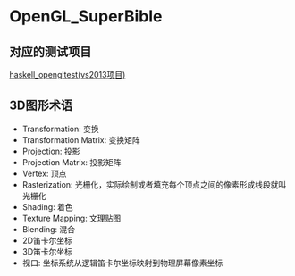 # OpenGL_SuperBible

## 对应的测试项目
  [haskell_opengltest(vs2013项目)](https://github.com/haskellcg/CPlusPlus_Projects/tree/master/haskell_opengltest)

## 3D图形术语
  * Transformation: 变换
  * Transformation Matrix: 变换矩阵
  * Projection: 投影
  * Projection Matrix: 投影矩阵
  * Vertex: 顶点
  * Rasterization: 光栅化，实际绘制或者填充每个顶点之间的像素形成线段就叫光栅化
  * Shading: 着色
  * Texture Mapping: 文理贴图
  * Blending: 混合
  * 2D笛卡尔坐标
  * 3D笛卡尔坐标
  * 视口: 坐标系统从逻辑笛卡尔坐标映射到物理屏幕像素坐标
